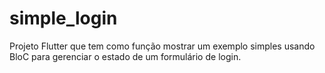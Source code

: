 # simple_login

Projeto Flutter que tem como função mostrar um exemplo simples usando BloC para gerenciar o estado de um formulário de login.
 